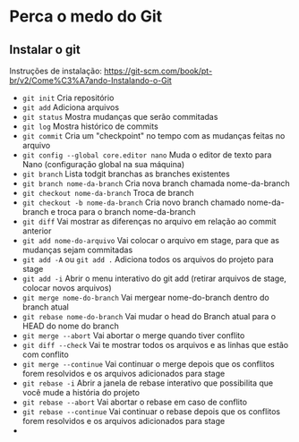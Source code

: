 # Perca o medo do Git

## Instalar o git
Instruções de instalação: https://git-scm.com/book/pt-br/v2/Come%C3%A7ando-Instalando-o-Git


* `git init` Cria repositório
* `git add` Adiciona arquivos
* `git status` Mostra mudanças que serão commitadas
* `git log` Mostra histórico de commits
* `git commit` Cria um "checkpoint" no tempo com as mudanças feitas no arquivo
* `git config --global core.editor nano` Muda o editor de texto para Nano (configuração global na sua máquina)
* `git branch` Lista todgit branchas as branches existentes
* `git branch nome-da-branch` Cria nova branch chamada nome-da-branch
* `git checkout nome-da-branch` Troca de branch
* `git checkout -b nome-da-branch` Cria novo branch chamado nome-da-branch e troca para o branch nome-da-branch
* `git diff` Vai mostrar as diferenças no arquivo em relação ao commit anterior
* `git add nome-do-arquivo` Vai colocar o arquivo em stage, para que as mudanças sejam commitadas
* `git add -A` ou `git add .` Adiciona todos os arquivos do projeto para stage
* `git add -i` Abrir o menu interativo do git add (retirar arquivos de stage, colocar novos arquivos)
* `git merge nome-do-branch` Vai mergear nome-do-branch dentro do branch atual
* `git rebase nome-do-branch` Vai mudar o head do Branch atual para o HEAD do nome do branch
* `git merge --abort` Vai abortar o merge quando tiver conflito
* `git diff --check` Vai te mostrar todos os arquivos e as linhas que estão com conflito
* `git merge --continue` Vai continuar o merge depois que os conflitos forem resolvidos e os arquivos adicionados para stage
* `git rebase -i` Abrir a janela de rebase interativo que possibilita que você mude a história do projeto
* `git rebase --abort` Vai abortar o rebase em caso de conflito
* `git rebase --continue` Vai continuar o rebase depois que os conflitos forem resolvidos e os arquivos adicionados para stage
* 